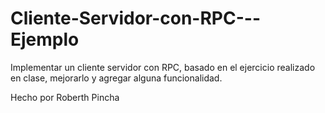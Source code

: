 # Cliente-Servidor-con-RPC---Ejemplo

Implementar un cliente servidor con RPC, basado en el ejercicio realizado en clase, mejorarlo y agregar alguna funcionalidad.

Hecho por Roberth Pincha
